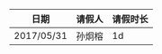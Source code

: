 | 日期       | 请假人                  | 请假时长|
| -----------|-----------------------|-------- |
| 2017/05/31 | 孙炯榕      | 1d |